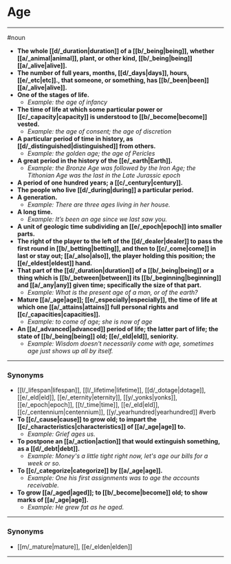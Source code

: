 # Age
---
#noun
- **The whole [[d/_duration|duration]] of a [[b/_being|being]], whether [[a/_animal|animal]], plant, or other kind, [[b/_being|being]] [[a/_alive|alive]].**
- **The number of full years, months, [[d/_days|days]], hours, [[e/_etc|etc]]., that someone, or something, has [[b/_been|been]] [[a/_alive|alive]].**
- **One of the stages of life.**
	- _Example: the age of infancy_
- **The time of life at which some particular power or [[c/_capacity|capacity]] is understood to [[b/_become|become]] vested.**
	- _Example: the age of consent; the age of discretion_
- **A particular period of time in history, as [[d/_distinguished|distinguished]] from others.**
	- _Example: the golden age; the age of Pericles_
- **A great period in the history of the [[e/_earth|Earth]].**
	- _Example: the Bronze Age was followed by the Iron Age; the Tithonian Age was the last in the Late Jurassic epoch_
- **A period of one hundred years; a [[c/_century|century]].**
- **The people who live [[d/_during|during]] a particular period.**
- **A generation.**
	- _Example: There are three ages living in her house._
- **A long time.**
	- _Example: It’s been an age since we last saw you._
- **A unit of geologic time subdividing an [[e/_epoch|epoch]] into smaller parts.**
- **The right of the player to the left of the [[d/_dealer|dealer]] to pass the first round in [[b/_betting|betting]], and then to [[c/_come|come]] in last or stay out; [[a/_also|also]], the player holding this position; the [[e/_eldest|eldest]] hand.**
- **That part of the [[d/_duration|duration]] of a [[b/_being|being]] or a thing which is [[b/_between|between]] its [[b/_beginning|beginning]] and [[a/_any|any]] given time; specifically the size of that part.**
	- _Example: What is the present age of a man, or of the earth?_
- **Mature [[a/_age|age]]; [[e/_especially|especially]], the time of life at which one [[a/_attains|attains]] full personal rights and [[c/_capacities|capacities]].**
	- _Example: to come of age; she is now of age_
- **An [[a/_advanced|advanced]] period of life; the latter part of life; the state of [[b/_being|being]] old; [[e/_eld|eld]], seniority.**
	- _Example: Wisdom doesn't necessarily come with age, sometimes age just shows up all by itself._
---
### Synonyms
- [[l/_lifespan|lifespan]], [[l/_lifetime|lifetime]], [[d/_dotage|dotage]], [[e/_eld|eld]], [[e/_eternity|eternity]], [[y/_yonks|yonks]], [[e/_epoch|epoch]], [[t/_time|time]], [[e/_eld|eld]], [[c/_centennium|centennium]], [[y/_yearhundred|yearhundred]]
#verb
- **To [[c/_cause|cause]] to grow old; to impart the [[c/_characteristics|characteristics]] of [[a/_age|age]] to.**
	- _Example: Grief ages us._
- **To postpone an [[a/_action|action]] that would extinguish something, as a [[d/_debt|debt]].**
	- _Example: Money's a little tight right now, let's age our bills for a week or so._
- **To [[c/_categorize|categorize]] by [[a/_age|age]].**
	- _Example: One his first assignments was to age the accounts receivable._
- **To grow [[a/_aged|aged]]; to [[b/_become|become]] old; to show marks of [[a/_age|age]].**
	- _Example: He grew fat as he aged._
---
### Synonyms
- [[m/_mature|mature]], [[e/_elden|elden]]
---
